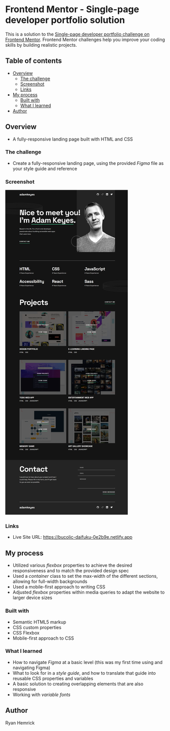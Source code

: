 # Frontend Mentor - Single-page developer portfolio solution

This is a solution to the [Single-page developer portfolio challenge on Frontend Mentor](https://www.frontendmentor.io/challenges/singlepage-developer-portfolio-bBVj2ZPi-x). Frontend Mentor challenges help you improve your coding skills by building realistic projects. 

## Table of contents

- [Overview](#overview)
  - [The challenge](#the-challenge)
  - [Screenshot](#screenshot)
  - [Links](#links)
- [My process](#my-process)
  - [Built with](#built-with)
  - [What I learned](#what-i-learned)
- [Author](#author)


## Overview
- A fully-responsive landing page built with HTML and CSS


### The challenge
- Create a fully-responsive landing page, using the provided *Figma* file as your style guide and reference


### Screenshot
![](./screenshot.png)


### Links
- Live Site URL: https://bucolic-daifuku-0e2b9e.netlify.app


## My process
- Utilized various *flexbox* properties to achieve the desired responsiveness and to match the provided design spec
- Used a *container* class to set the max-width of the different sections, allowing for full-width backgrounds
- Used a mobile-first approach to writing CSS
- Adjusted *flexbox* properties within media queries to adapt the website to larger device sizes
 

### Built with
- Semantic HTML5 markup
- CSS custom properties
- CSS Flexbox
- Mobile-first approach to CSS


### What I learned
- How to navigate *Figma* at a basic level (this was my first time using and navigating Figma)
- What to look for in a *style guide*, and how to translate that guide into reusable CSS properties and variables
- A basic solution to creating overlapping elements that are also responsive
- Working with *variable fonts*


## Author
Ryan Hemrick
